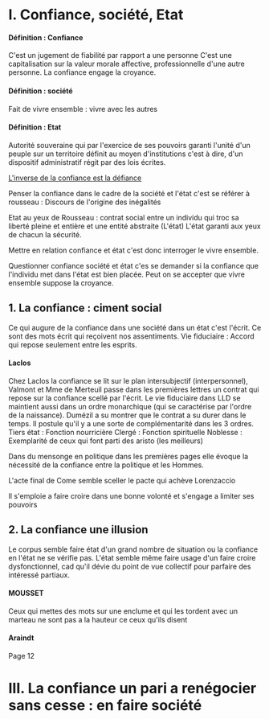 # I. Confiance, société, Etat
#### Définition : Confiance
C'est un jugement de fiabilité par rapport a une personne
C'est une capitalisation sur la valeur morale affective,  professionnelle d'une autre personne.
La confiance engage la croyance. 

#### Définition : société
Fait de vivre ensemble : vivre avec les autres

#### Définition : Etat
Autorité souveraine qui par l'exercice de ses pouvoirs garanti l'unité d'un peuple sur un territoire définit au moyen d'institutions c'est à dire, d'un dispositif administratif régit par des lois écrites. 

<u>L'inverse de la confiance est la défiance</u>

Penser la confiance dans le cadre de la société et l'état c'est se référer à rousseau : Discours de l'origine des inégalités 

Etat au yeux de Rousseau : contrat social entre un individu qui troc sa liberté pleine et entière et une entité abstraite (L'état)
L'état garanti aux yeux de chacun la sécurité.

Mettre en relation confiance et état c'est donc interroger le vivre ensemble. 

Questionner confiance société et état c'es se demander si la confiance que l'individu met dans l'état est bien placée. Peut on se accepter que vivre ensemble suppose la croyance. 

## 1. La confiance : ciment social
Ce qui augure de la confiance dans une société dans un état c'est l'écrit.
Ce sont des mots écrit qui reçoivent nos assentiments. 
Vie fiduciaire : Accord qui repose seulement entre les esprits. 

#### Laclos
Chez Laclos la confiance se lit sur le plan intersubjectif (interpersonnel), Valmont et Mme de Merteuil passe dans les premières lettres un contrat qui repose sur la confiance scellé par l'écrit. 
Le vie fiduciaire dans LLD se maintient aussi dans un ordre monarchique (qui se caractérise par l'ordre de la naissance). Dumézil a su montrer que le contrat a su durer dans le temps.
Il postule qu'il y a une sorte de complémentarité dans les 3 ordres. 
Tiers état : Fonction nourricière
Clergé : Fonction spirituelle
Noblesse : Exemplarité de ceux qui font parti des aristo (les meilleurs)

Dans du mensonge en politique dans les premières pages elle évoque la nécessité de la confiance entre la politique et les Hommes. 

L'acte final de Come semble sceller le pacte qui achève Lorenzaccio

Il s'emploie a faire croire dans une bonne volonté et s'engage a limiter ses pouvoirs

## 2. La confiance une illusion
Le corpus semble faire état d'un grand nombre de situation ou la confiance en l'état ne se vérifie pas. L'état semble même faire usage d'un faire croire dysfonctionnel, cad qu'il dévie du point de vue collectif pour parfaire des intéressé partiaux. 

#### MOUSSET
Ceux qui mettes des mots sur une enclume et qui les tordent avec un marteau ne sont pas a la hauteur ce ceux qu'ils disent

#### Araindt
Page 12


# III. La confiance un pari a renégocier sans cesse : en faire société
